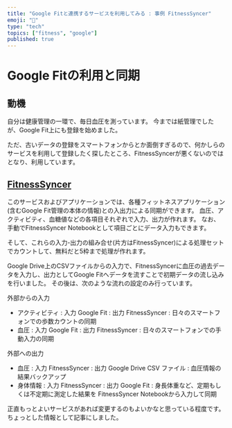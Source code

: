 ```yaml
---
title: "Google Fitと連携するサービスを利用してみる : 事例 FitnessSyncer"
emoji: "💬"
type: "tech"
topics: ["fitness", "google"]
published: true
---
```

# Google Fitの利用と同期

## 動機

自分は健康管理の一環で、毎日血圧を測っています。
今までは紙管理でしたが、Google Fit上にも登録を始めました。

ただ、古いデータの登録をスマートフォンからとか面倒すぎるので、何かしらのサービスを利用して登録したく探したところ、FitnessSyncerが悪くないのではとなり、利用しています。

## [FitnessSyncer](https://www.fitnesssyncer.com/)

このサービスおよびアプリケーションでは、各種フィットネスアプリケーション(含むGoogle Fit管理の本体の情報)との入出力による同期ができます。
血圧、アクティビティ、血糖値などの各項目それぞれで入力、出力が作れます。
なお、手動でFitnessSyncer Notebookとして項目ごとにデータ入力もできます。

そして、これらの入力-出力の組み合せ(片方はFitnessSyncer)による処理セットでカウントして、無料だと5枠まで処理が作れます。

Google Drive上のCSVファイルからの入力で、FitnessSyncerに血圧の過去データを入力し、出力としてGoogle Fitへデータを流すことで初期データの流し込みを行いました。
その後は、次のような流れの設定のみ行っています。

外部からの入力

- アクティビティ : 入力 Google Fit : 出力 FitnessSyncer : 日々のスマートフォンでの歩数カウントの同期
- 血圧 : 入力 Google Fit : 出力 FitnessSyncer : 日々のスマートフォンでの手動入力の同期
 
外部への出力

- 血圧 : 入力 FitnessSyncer : 出力 Google Drive CSV ファイル : 血圧情報の結果バックアップ
- 身体情報 : 入力 FitnessSyncer : 出力 Google Fit : 身長体重など、定期もしくは不定期に測定した結果を FitnessSyncer Notebookから入力して同期

正直もっとよいサービスがあれば変更するのもよいかなと思っている程度です。
ちょっとした情報として記事にしました。
